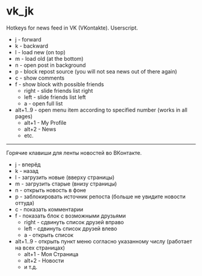 # vk_jk
Hotkeys for news feed in VK (VKontakte). Userscript.
+ j - forward
+ k - backward
+ l - load new (on top)
+ m - load old (at the bottom)
+ n - open post in background
+ p - block repost source (you will not sea news out of there again)
+ c - show comments
+ f - show block with possible friends
  * right - slide friends list right
  * left - slide friends list left
  * a - open full list
+ alt+1..9 - open menu item according to specified number (works in all pages)
  * alt+1 - My Profile
  * alt+2 - News
  * etc.
---

Горячие клавиши для ленты новостей во ВКонтакте.
+ j - вперёд
+ k - назад
+ l - загрузить новые (вверху страницы)
+ m - загрузить старые (внизу страницы)
+ n - открыть новость в фоне
+ p - заблокировать источник репоста (больше не увидите новости оттуда)
+ c - показать комментарии
+ f - показать блок с возможными друзьями
  * right - сдвинуть список друзей вправо
  * left - сдвинуть список друзей влево
  * a - открыть список
+ alt+1..9 - открыть пункт меню согласно указанному числу (работает на всех страницах)
  * alt+1 - Моя Страница
  * alt+2 - Новости
  * и т.д.